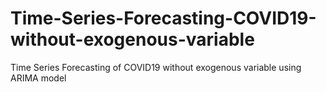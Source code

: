 # Time-Series-Forecasting-COVID19-without-exogenous-variable
Time Series Forecasting of COVID19  without exogenous variable using ARIMA model
